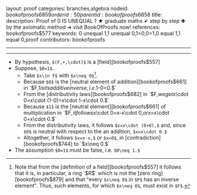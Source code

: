 layout: proof
categories: branches,algebra
nodeid: bookofproofs$6859
orderid: 50
parentid: bookofproofs$6858
title: 
description: Proof of $0$ IS UNEQUAL $1$ ★ graduate maths ✔ step by step ✚ by the axiomatic method ➜ visit BookOfProofs now!
references: bookofproofs$577
keywords: 0 unequal 1,1 unequal 0,1=0,0=1,0 equal 1,1 equal 0,proof
contributors: bookofproofs

---


---

* By hypothesis, `$(F,+,\cdot)$` is a [field][bookofproofs$557]
* Suppose, `$0=1$`.
   * Take `$x\in F$` with `$x\neq 0$`[^1].
   * Because `$0$` is the [neutral element of addition][bookofproofs$661] in `$F$`, `$1$` is its additive inverse, i.e. `$1-0=0.$`
   * From the [distributivity laws][bookofproofs$682] in `$F,$` we get `$x\cdot 0=x\cdot (1-0)=x\cdot 1-x\cdot 0.$`
   * Because `$1$` is the [neutral element][bookofproofs$661] of multiplication in `$F$`, it follows `$x\cdot 0=x-x\cdot 0,$` or `$x=x\cdot 0+x\cdot 0.$` 
   * From the distributivity laws, it follows `$x=x\cdot (0+0),$` and, since `$0$` is neutral with respect to the an addition, `$x=x\cdot 0.$`  
   * Altogether, it follows `$x=x-x,$` or `$x=0$`, in [contradiction][bookofproofs$744] to `$x\neq 0.$`
* The assumption `$0=1$` must be false, i.e. `$0\neq 1.$`

[^1]: Note that from the [definition of a field][bookofproofs$557] it follows that it is, in particular, a ring `$R$` which is not the [zero ring][bookofproofs$879] and that "every `$x\neq 0$` in `$F$` has an inverse element". Thus, such elements, for which `$x\neq 0$`, must exist in `$F$`.
